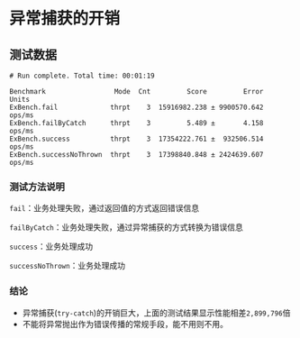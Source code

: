 # 异常捕获的开销



## 测试数据

```shell
# Run complete. Total time: 00:01:19

Benchmark                 Mode  Cnt         Score         Error   Units
ExBench.fail             thrpt    3  15916982.238 ± 9900570.642  ops/ms
ExBench.failByCatch      thrpt    3         5.489 ±       4.158  ops/ms
ExBench.success          thrpt    3  17354222.761 ±  932506.514  ops/ms
ExBench.successNoThrown  thrpt    3  17398840.848 ± 2424639.607  ops/ms
```



### 测试方法说明

`fail`：业务处理失败，通过返回值的方式返回错误信息

`failByCatch`：业务处理失败，通过异常捕获的方式转换为错误信息

`success`：业务处理成功

`successNoThrown`：业务处理成功



### 结论

- 异常捕获(`try-catch`)的开销巨大，上面的测试结果显示性能相差`2,899,796`倍
- 不能将异常抛出作为错误传播的常规手段，能不用则不用。





